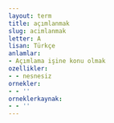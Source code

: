 ```yaml
---
layout: term
title: açımlanmak
slug: acimlanmak
letter: A
lisan: Türkçe
anlamlar:
- Açımlama işine konu olmak
ozellikler:
- - nesnesiz
ornekler:
- - ''
orneklerkaynak:
- - ''
---
```

